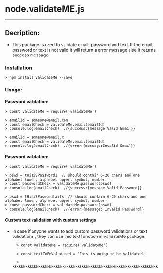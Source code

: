 # node.validateME.js
___

##  Decription:

* This package is used to validate email, password and text. If the email, password or text is not valid it will return a error message else it returns success message.


### Installation
    > npm install validateMe --save


### Usage:

#### Password validation:

    > const validateMe = require('validateMe')

    > emailId = someone@email.com
    > const emailCheck = validateMe.email(emailId)
    > console.log(emailCheck)  //{success:{message:Valid Email}}

    > emailId = someone@email.c
    > const emailCheck = validateMe.email(emailId)
    > console.log(emailCheck)  //{error:{message:Invalid Email}}

#### Password validation:

    > const validateMe = require('validateMe')

    > pswd = tHisiSPa$sword1  // should contain 6-20 chars and one alphabet lower, alphabet upper, symbol, number.
    > const passwordCheck = validateMe.password(pswd)
    > console.log(emailCheck)  //{success:{message:Valid Password}}

    > pswd = tHisiSPaswordfails  // should contain 6-20 chars and one alphabet lower, alphabet upper, symbol, number.
    > const passwordCheck = validateMe.password(pswd)
    > console.log(emailCheck)  //{error:{message: Invalid Password}}

#### Custom text validation with custom settings

* In case if anyone wants to add custom password validations or text validations , they can use this text function in validateMe package.

        > const validateMe = require('validateMe')

        > const textToBeValidated = 'This is going to be validated.'

        > kkkkkkkkkkkkkkkkkkkkkkkkkkkkkkkkkkkkkkkkkkkkkkkkkkkkkkkkkkkkkkkkkkkkkkkkkkkkkkkkkkkkkkkkkkkkkkkkkkkkkkkkkkkkkkkkkkkkkkkkkkk






